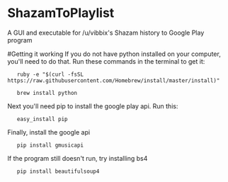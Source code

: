 # ShazamToPlaylist
A GUI and executable for /u/vibbix's Shazam history to Google Play program

#Getting it working
If you do not have python installed on your computer, you'll need to do that.
Run these commands in the terminal to get it:
  
       ruby -e "$(curl -fsSL https://raw.githubusercontent.com/Homebrew/install/master/install)"
  
       brew install python
  
Next you'll need pip to install the google play api. Run this:
  
       easy_install pip
  
Finally, install the google api
  
       pip install gmusicapi
  
If the program still doesn't run, try installing bs4
  
       pip install beautifulsoup4
  
